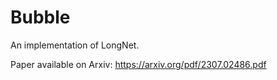 # Bubble
An implementation of LongNet.

Paper available on Arxiv: https://arxiv.org/pdf/2307.02486.pdf
